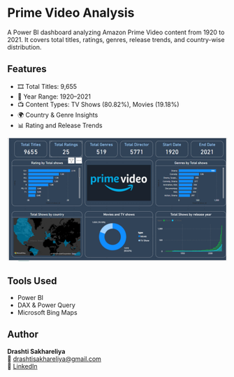 # Prime Video Analysis

A Power BI dashboard analyzing Amazon Prime Video content from 1920 to 2021. It covers total titles, ratings, genres, release trends, and country-wise distribution.

## Features

- 🎞️ Total Titles: 9,655
- 📅 Year Range: 1920–2021
- 📺 Content Types: TV Shows (80.82%), Movies (19.18%)
- 🌍 Country & Genre Insights
- 📊 Rating and Release Trends

![Dashboard](Prime_vieo.png)

## Tools Used

- Power BI
- DAX & Power Query
- Microsoft Bing Maps

## Author

**Drashti Sakhareliya**  
📧 drashtisakhareliya@gmail.com  
🔗 [LinkedIn](https://www.linkedin.com/in/drashti-sakhareliya-55b92b221/)
